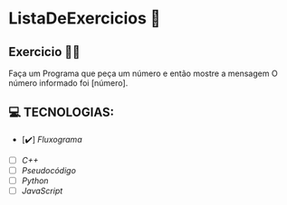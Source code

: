 # ListaDeExercicios 🚀

## Exercicio 👨‍💻

Faça um Programa que peça um número e então mostre a mensagem O número informado foi [número].

## 💻 TECNOLOGIAS:

- [✔️] _Fluxograma_
- [ ] _C++_
- [ ] _Pseudocódigo_
- [ ] _Python_
- [ ] _JavaScript_